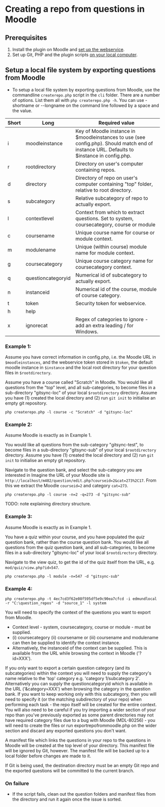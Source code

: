 # Creating a repo from questions in Moodle

## Prerequisites

1. Install the plugin on Moodle and [set up the webservice](webservicesetup.md).
2. Set up Git, PHP and the plugin scripts [on your local computer](localsetup.md).

## Setup a local file system by exporting questions from Moodle

- To setup a local file system by exporting questions from Moodle, use the commandline `createrepo.php` script in the `cli` folder. There are a number of options. List them all with `php createrepo.php -h`. You can use -shortname or --longname on the command line followed by a space and the value.

|Short|Long|Required value|
|-|-|-|
|i|moodleinstance|Key of Moodle instance in $moodleinstances to use (see config.php). Should match end of instance URL. Defaults to $instance in config.php.|
|r|rootdirectory|Directory on user's computer containing repos.|
|d|directory|Directory of repo on user's computer containing "top" folder, relative to root directory.|
|s|subcategory|Relative subcategory of repo to actually export.|
|l|contextlevel|Context from which to extract questions. Set to system, coursecategory, course or module
|c|coursename|Unique course name for course or module context.
|m|modulename|Unique (within course) module name for module context.
|g|coursecategory|Unique course category name for coursecategory context.
|q|questioncategoryid|Numerical id of subcategory to actually export.
|n|instanceid|Numerical id of the course, module of course category.
|t|token|Security token for webservice.
|h|help|
|x|ignorecat|Regex of categories to ignore - add an extra leading / for Windows.

### Example 1:

Assume you have correct information in config.php, i.e. the Moodle URL in `$moodleinstances`, and the webservice token stored in `$token`, the default moodle instance in `$instance` and the local root directory for your question files in `$rootdirectory`.

Assume you have a course called "Scratch" in Moodle.  You would like all questions from the "top" level, and all sub-categories, to become files in a sub-directory "gitsync-loc" of your local `$rootdirectory` directory.  Assume you have (1) created the local directory and (2) run `git init` to initialise an empty git repository.

`php createrepo.php -l course -c "Scratch" -d "gitsync-loc" `

### Example 2:

Assume Moodle is exactly as in Example 1.

You would like all questions from the sub-category "gitsync-test", to become files in a sub-directory "gitsync-sub" of your local `$rootdirectory` directory.  Assume you have (1) created the local directory and (2) run `git init` to initialise an empty git repository.

Navigate to the question bank, and select the sub-category you are interested in 
Imagine the URL of your Moodle site is `http://localhost/m402/question/edit.php?courseid=2&cat=273%2C17`.
From this we extract the Moodle `courseid=2` and category `cat=273`.

`php createrepo.php -l course -n=2 -q=273 -d "gitsync-sub"`

TODO: note explaining directory structure.

### Example 3:

Assume Moodle is exactly as in Example 1.

You have a quiz within your course, and you have populated the _quiz_ question bank, rather than the course question bank.  You would like all questions from the quiz question bank,  and all sub-categories, to become files in a sub-directory "gitsync-loc" of your local `$rootdirectory` directory.

Navigate to the view quiz, to get the id of the quiz itself from the URL, e.g. `mod/quiz/view.php?id=547`.  

`php createrepo.php -l module -n=547 -d "gitsync-sub"`

### Example 4:

`php createrepo.php -t 4ec7cd3f62e08f595df5e9c90ea7cfcd -i edmundlocal -r "C:\question_repos" -d "source_1" -l system`

You will need to specify the context of the questions you want to export from Moodle.
- Context level - system, coursecategory, course or module - must be supplied.
- (i) coursecategory (ii) coursename or (iii) coursename and modulename can then be supplied to identify the context instance.
- Alternatively, the instanceid of the context can be supplied. This is available from the URL while browsing the context in Moodle ('?id=XXX').

If you only want to export a certain question category (and its subcategories) within the context you will need to supply the category's name relative to the 'top' category e.g. 'category 1/subcategory 2'. Alternatively you can supply the questioncategoryid which is available in the URL ('&category=XXX') when browsing the category in the question bank. If you want to keep working only with this subcategory, then you will need to specify it (or the matching subdirectory of your repo) when performing each task - the repo itself will be created for the entire context. You will also need to be careful if you try importing a wider section of your repo than you've previously exported as some parent directories may not have required category files due to a bug with Moodle (MDL-80256) - you will need to create the files or run exportrepofrommoodle.php on the wider section and discard any exported questions you don't want.

A manifest file which links the questions in your repo to the questions in Moodle will be created at the top level of your directory. This manifest file will be ignored by Git, however. The manifest file will be backed up to a local folder before changes are made to it.

If Git is being used, the destination directory must be an empty Git repo and the exported questions will be committed to the current branch.

### On failure
- If the script fails, clean out the question folders and manifest files from the directory and run it again once the issue is sorted.
